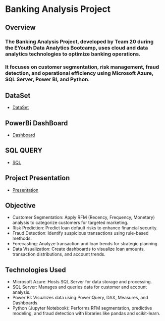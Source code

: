 # Banking Analysis Project

## Overview
### The Banking Analysis Project, developed by Team 20 during the EYouth Data Analytics Bootcamp, uses cloud and data analytics technologies to optimize banking operations. 
### It focuses on customer segmentation, risk management, fraud detection, and operational efficiency using Microsoft Azure, SQL Server, Power BI, and Python.

## DataSet
- <a href="https://github.com/Shahdgmal/Banking-Analytics-Project-In-SQL-POWERBI/blob/main/Banking_Analytics_Dataset.xlsx">DataSet</a>

## PowerBi DashBoard
- <a href="https://github.com/Shahdgmal/Banking-Analytics-Project-In-SQL-POWERBI/blob/main/FinalDashBoard.pbix">Dashboard</a>

## SQL QUERY
- <a href="https://github.com/Shahdgmal/Banking-Analytics-Project-In-SQL-POWERBI/blob/main/SQL%20Query.pdf">SQL<a/>

## Project Presentation
- <a href="https://github.com/Shahdgmal/Banking-Analytics-Project-In-SQL-POWERBI/blob/main/Presentation.pdf">Presentation<a/>

## Objective
- Customer Segmentation: Apply RFM (Recency, Frequency, Monetary) analysis to categorize customers for targeted marketing.
- Risk Prediction: Predict loan default risks to enhance financial security.
- Fraud Detection: Identify suspicious transactions using rule-based methods.
- Forecasting: Analyze transaction and loan trends for strategic planning.
- Data Visualization: Create dashboards to visualize loan amounts, transaction distributions, and account trends.

## Technologies Used
- Microsoft Azure: Hosts SQL Server for data storage and processing.
- SQL Server: Manages and queries data for customer and account analysis.
- Power BI: Visualizes data using Power Query, DAX, Measures, and Dashboards.
- Python (Jupyter Notebook): Performs RFM segmentation, predictive modeling, and fraud detection with libraries like pandas and scikit-learn.



